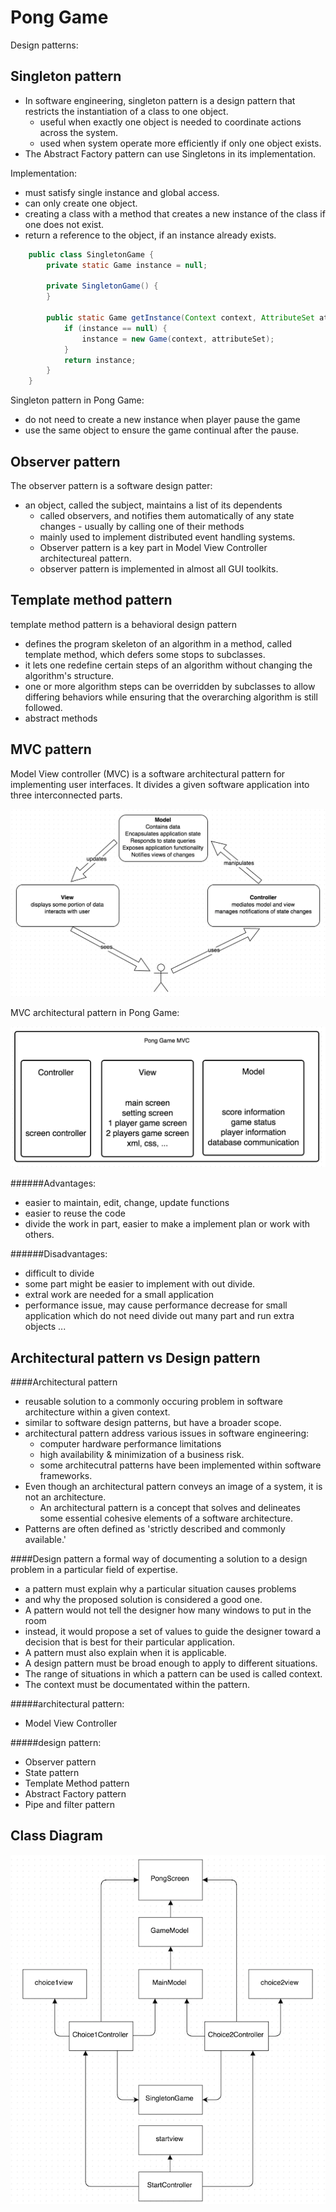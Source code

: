 Pong Game
==

Design patterns:

Singleton pattern
--

- In software engineering, singleton pattern is a design pattern that restricts the instantiation of a class to one object.
    - useful when exactly one object is needed to coordinate actions across the system.
    - used when system operate more efficiently if only one object exists.
- The Abstract Factory pattern can use Singletons in its implementation.

Implementation:
- must satisfy single instance and global access.
- can only create one object.
- creating a class with a method that creates a new instance of the class if one does not exist. 
- return a reference to the object, if an instance already exists.

```java
    public class SingletonGame {
        private static Game instance = null;
    
        private SingletonGame() {
        }
    
        public static Game getInstance(Context context, AttributeSet attributeSet) {
            if (instance == null) {
                instance = new Game(context, attributeSet);
            }
            return instance;
        }
    }
```

Singleton pattern in Pong Game:
- do not need to create a new instance when player pause the game
- use the same object to ensure the game continual after the pause.

Observer pattern
--
The observer pattern is a software design patter:
- an object, called the subject, maintains a list of its dependents
    - called observers, and notifies them automatically of any state changes    - usually by calling one of their methods 
    - mainly used to implement distributed event handling systems.
    - Observer pattern is a key part in Model View Controller architectureal pattern.
    - observer pattern is implemented in almost all GUI toolkits.

Template method pattern
--
template method pattern is a behavioral design pattern
- defines the program skeleton of an algorithm in a method, called template method, which defers some stops to subclasses.
- it lets one redefine certain steps of an algorithm without changing the algorithm's structure.
- one or more algorithm steps can be overridden by subclasses to allow differing behaviors while ensuring that the overarching algorithm is still followed.
- abstract methods

MVC pattern
--
Model View controller (MVC) is a software architectural pattern for implementing user interfaces.
It divides a given software application into three interconnected parts.

![MVC](files/mvc.png)

MVC architectural pattern in Pong Game:

![MVC](files/mvcpong.png)

######Advantages:
- easier to maintain, edit, change, update functions
- easier to reuse the code
- divide the work in part, easier to make a implement plan or work with others.

######Disadvantages:
- difficult to divide
- some part might be easier to implement with out divide.
- extral work are needed for a small application
- performance issue, may cause performance decrease for small application which do not need divide out many part and run extra objects ...

Architectural pattern vs Design pattern
--
####Architectural pattern
- reusable solution to a commonly occuring problem in software architecture within a given context.
- similar to software design patterns, but have a broader scope.
- architectural pattern address various issues in software engineering:
    - computer hardware performance limitations
    - high availability & minimization of a business risk.
    - some architecutral patterns have been implemented within software frameworks.
- Even though an architectural pattern conveys an image of a system, it is not an architecture.
    - An architectural pattern is a concept that solves and delineates some essential cohesive elements of a software architecture. 
- Patterns are often defined as 'strictly described and commonly available.'

####Design pattern
a formal way of documenting a solution to a design problem in a particular field of expertise.
- a pattern must explain why a particular situation causes problems
- and why the proposed solution is considered a good one.
- A pattern would not tell the designer how many windows to put in the room
-   instead, it would propose a set of values to guide the designer toward a decision that is best for their particular application.
- A pattern must also explain when it is applicable. 
- A design pattern must be broad enough to apply to different situations.
- The range of situations in which a pattern can be used is called context.
- The context must be documentated within the pattern.

#####architectural pattern:
- Model View Controller

#####design pattern:
- Observer pattern
- State pattern 
- Template Method pattern
- Abstract Factory pattern
- Pipe and filter pattern

Class Diagram
--

![class diagram](files/architecture.png)